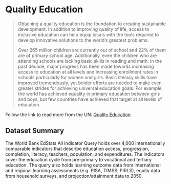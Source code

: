 # Quality Education

> Obtaining a quality education is the foundation to creating sustainable development. In addition to improving quality of life, access to inclusive education can help equip locals with the tools required to develop innovative solutions to the world’s greatest problems.
>
> Over 265 million children are currently out of school and 22% of them are of primary school age. Additionally, even the children who are attending schools are lacking basic skills in reading and math. In the past decade, major progress has been made towards increasing access to education at all levels and increasing enrollment rates in schools particularly for women and girls. Basic literacy skills have improved tremendously, yet bolder efforts are needed to make even greater strides for achieving universal education goals. For example, the world has achieved equality in primary education between girls and boys, but few countries have achieved that target at all levels of education.

Follow the link to read more from the UN: [Quality Education]

## Dataset Summary
The World Bank EdStats All Indicator Query holds over 4,000 internationally comparable indicators that describe education access, progression, completion, literacy, teachers, population, and expenditures. The indicators cover the education cycle from pre-primary to vocational and tertiary education. The query also holds learning outcome data from international and regional learning assessments (e.g. PISA, TIMSS, PIRLS), equity data from household surveys, and projection/attainment data to 2050.


[Quality Education]: https://www.un.org/sustainabledevelopment/education/
